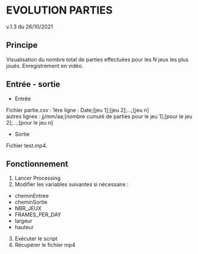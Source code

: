 # EVOLUTION PARTIES
v.1.3 du 26/10/2021

## Principe

Visualisation du nombre total de parties effectuées pour les N jeux les plus joués.
Enregistrement en vidéo.

## Entrée - sortie

+ Entrée

Fichier partie.csv : 
1ère ligne : Date;[jeu 1];[jeu 2];...;[jeu n]<br>
autres lignes : jj/mm/aa;[nombre cumulé de parties pour le jeu 1];[pour le jeu 2];...;[pour le jeu n]

+ Sortie

Fichier test.mp4.

## Fonctionnement

1. Lancer Processing
2. Modifier les variables suivantes si nécessaire : 
  + cheminEntree
  + cheminSortie
  + NBR_JEUX
  + FRAMES_PER_DAY
  + largeur
  + hauteur
3. Exécuter le script
4. Récupérer le fichier mp4

